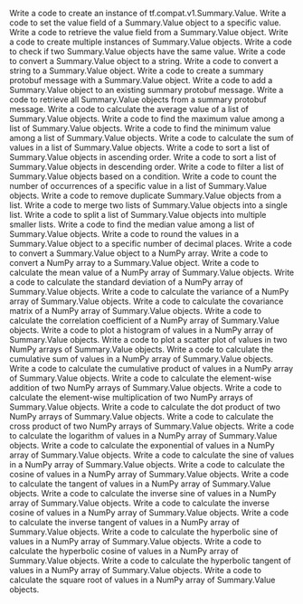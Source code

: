 Write a code to create an instance of tf.compat.v1.Summary.Value.
Write a code to set the value field of a Summary.Value object to a specific value.
Write a code to retrieve the value field from a Summary.Value object.
Write a code to create multiple instances of Summary.Value objects.
Write a code to check if two Summary.Value objects have the same value.
Write a code to convert a Summary.Value object to a string.
Write a code to convert a string to a Summary.Value object.
Write a code to create a summary protobuf message with a Summary.Value object.
Write a code to add a Summary.Value object to an existing summary protobuf message.
Write a code to retrieve all Summary.Value objects from a summary protobuf message.
Write a code to calculate the average value of a list of Summary.Value objects.
Write a code to find the maximum value among a list of Summary.Value objects.
Write a code to find the minimum value among a list of Summary.Value objects.
Write a code to calculate the sum of values in a list of Summary.Value objects.
Write a code to sort a list of Summary.Value objects in ascending order.
Write a code to sort a list of Summary.Value objects in descending order.
Write a code to filter a list of Summary.Value objects based on a condition.
Write a code to count the number of occurrences of a specific value in a list of Summary.Value objects.
Write a code to remove duplicate Summary.Value objects from a list.
Write a code to merge two lists of Summary.Value objects into a single list.
Write a code to split a list of Summary.Value objects into multiple smaller lists.
Write a code to find the median value among a list of Summary.Value objects.
Write a code to round the values in a Summary.Value object to a specific number of decimal places.
Write a code to convert a Summary.Value object to a NumPy array.
Write a code to convert a NumPy array to a Summary.Value object.
Write a code to calculate the mean value of a NumPy array of Summary.Value objects.
Write a code to calculate the standard deviation of a NumPy array of Summary.Value objects.
Write a code to calculate the variance of a NumPy array of Summary.Value objects.
Write a code to calculate the covariance matrix of a NumPy array of Summary.Value objects.
Write a code to calculate the correlation coefficient of a NumPy array of Summary.Value objects.
Write a code to plot a histogram of values in a NumPy array of Summary.Value objects.
Write a code to plot a scatter plot of values in two NumPy arrays of Summary.Value objects.
Write a code to calculate the cumulative sum of values in a NumPy array of Summary.Value objects.
Write a code to calculate the cumulative product of values in a NumPy array of Summary.Value objects.
Write a code to calculate the element-wise addition of two NumPy arrays of Summary.Value objects.
Write a code to calculate the element-wise multiplication of two NumPy arrays of Summary.Value objects.
Write a code to calculate the dot product of two NumPy arrays of Summary.Value objects.
Write a code to calculate the cross product of two NumPy arrays of Summary.Value objects.
Write a code to calculate the logarithm of values in a NumPy array of Summary.Value objects.
Write a code to calculate the exponential of values in a NumPy array of Summary.Value objects.
Write a code to calculate the sine of values in a NumPy array of Summary.Value objects.
Write a code to calculate the cosine of values in a NumPy array of Summary.Value objects.
Write a code to calculate the tangent of values in a NumPy array of Summary.Value objects.
Write a code to calculate the inverse sine of values in a NumPy array of Summary.Value objects.
Write a code to calculate the inverse cosine of values in a NumPy array of Summary.Value objects.
Write a code to calculate the inverse tangent of values in a NumPy array of Summary.Value objects.
Write a code to calculate the hyperbolic sine of values in a NumPy array of Summary.Value objects.
Write a code to calculate the hyperbolic cosine of values in a NumPy array of Summary.Value objects.
Write a code to calculate the hyperbolic tangent of values in a NumPy array of Summary.Value objects.
Write a code to calculate the square root of values in a NumPy array of Summary.Value objects.